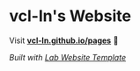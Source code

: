 
# vcl-ln's Website

Visit **[vcl-ln.github.io/pages](https://vcl-ln.github.io/pages)** 🚀

_Built with [Lab Website Template](https://greene-lab.gitbook.io/lab-website-template-docs)_

